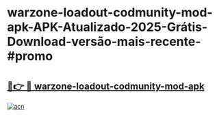 # warzone-loadout-codmunity-mod-apk-APK-Atualizado-2025-Grátis-Download-versão-mais-recente-#promo

# <h2><a href="https://ainizakaria.my?title=warzone-loadout-codmunity-mod-apk&ref=24M">🔗👉 🔴 warzone-loadout-codmunity-mod-apk</a></h2>

[![acn](https://github.com/user-attachments/assets/0f9c940e-d8b0-45ae-aac7-cd30a18b3e1c)](https://ainizakaria.my?title=warzone-loadout-codmunity-mod-apk&ref=24M)

